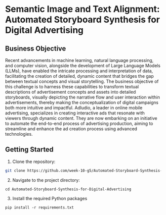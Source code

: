 # Semantic Image and Text Alignment: Automated Storyboard Synthesis for Digital Advertising

## Business Objective

Recent advancements in machine learning, natural language processing, and computer vision, alongside the development of Large Language Models (LLMs), have enabled the intricate processing and interpretation of data, facilitating the creation of detailed, dynamic content that bridges the gap between textual concepts and visual storytelling. The business objective of this challenge is to harness these capabilities to transform textual descriptions of advertisement concepts and assets into detailed storyboards, visually depicting the narrative flow and user interaction within advertisements, thereby making the conceptualization of digital campaigns both more intuitive and impactful. Adludio, a leader in online mobile advertising, specializes in creating interactive ads that resonate with viewers through dynamic content. They are now embarking on an initiative to automate the end-to-end process of advertising production, aiming to streamline and enhance the ad creation process using advanced technologies.

## Getting Started

1. Clone the repository:

```bash
git clone https://github.com/week-10-g5/Automated-Storyboard-Synthesis-for-Digital-Advertising

```
2. Navigate to the project directory:

```
cd Automated-Storyboard-Synthesis-for-Digital-Advertising
```

3. Install the required Python packages

```
pip install -r requirements.txt

```